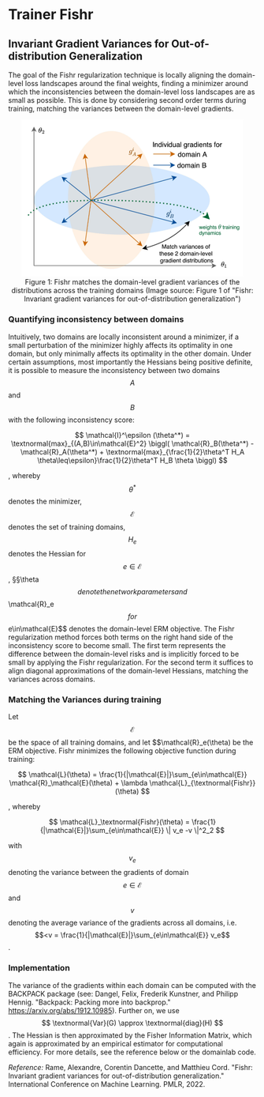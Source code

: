 # Trainer Fishr
## Invariant Gradient Variances for Out-of-distribution Generalization

The goal of the Fishr regularization technique is locally aligning the domain-level loss landscapes 
around the final weights, finding a minimizer around which the inconsistencies between
the domain-level loss landscapes are as small as possible.
This is done by considering second order terms during training, matching
the variances between the domain-level gradients.

<div style="align: center; text-align:center;">
 <img src="figs/fishr.png" style="width:450px;"/> 
 <div class="caption">Figure 1: Fishr matches the domain-level gradient variances of the
distributions across the training domains (Image source: Figure 1 of "Fishr:
Invariant gradient variances for out-of-distribution generalization") </div>
</div>



### Quantifying inconsistency between domains
Intuitively, two domains are locally inconsistent around a minimizer, if a small
perturbation of the minimizer highly affects its optimality in one domain, but only
minimally affects its optimality in the other domain. Under certain assumptions, most importantly 
the Hessians being positive definite, it is possible to measure the inconsistency between two domains
$$A$$ and $$B$$ with the following inconsistency score:

$$
\mathcal{I}^\epsilon (\theta^*) = \textnormal{max}_{(A,B)\in\mathcal{E}^2} \biggl( \mathcal{R}_B(\theta^*) -  \mathcal{R}_A(\theta^*) + \textnormal{max}_{\frac{1}{2}\theta^T H_A \theta\leq\epsilon}\frac{1}{2}\theta^T H_B \theta \biggl) 
$$

, whereby $$\theta^*$$ denotes the minimizer, $$\mathcal{E}$$ denotes the set of training domains,
$$H_e$$ denotes the Hessian for $$e\in\mathcal{E}$$, §§\theta$$ denote the network parameters
and $$\mathcal{R}_e$$ for $$e\in\mathcal{E}$$ denotes the domain-level ERM objective.
The Fishr regularization method forces both terms on the right hand side 
of the inconsistency score to become small. The first term represents the difference
between the domain-level risks and is implicitly forced to be small by applying
the Fishr regularization. For the second term it suffices to align diagonal approximations of the
domain-level Hessians, matching the variances across domains.




### Matching the Variances during training
Let $$\mathcal{E}$$ be the space of all training domains, and let $$\mathcal{R}_e(\theta) be the ERM
objective. Fishr minimizes the following objective function during training:

$$
\mathcal{L}(\theta) = \frac{1}{|\mathcal{E}|}\sum_{e\in\mathcal{E}} \mathcal{R}_\mathcal{E}(\theta) + \lambda \mathcal{L}_{\textnormal{Fishr}}(\theta)
$$

, whereby

$$
\mathcal{L}_\textnormal{Fishr}(\theta) = \frac{1}{|\mathcal{E}|}\sum_{e\in\mathcal{E}} \| v_e -v \|^2_2
$$

with $$v_e$$ denoting the variance between the gradients of domain $$e\in\mathcal{E}$$ and
$$v$$ denoting the average variance of the gradients across all domains, i.e.
$$<v = \frac{1}{|\mathcal{E}|}\sum_{e\in\mathcal{E}} v_e$$.





### Implementation
The variance of the gradients within each domain can be computed with the
BACKPACK package (see: Dangel, Felix, Frederik Kunstner, and Philipp Hennig.
"Backpack: Packing more into backprop." https://arxiv.org/abs/1912.10985). 
Further on, we use $$ \textnormal{Var}(G) \approx \textnormal{diag}(H) $$.
The Hessian is then approximated by the Fisher Information Matrix, which
again is approximated by an empirical estimator for computational efficiency.
For more details, see the reference below or the domainlab code.






_Reference:_
Rame, Alexandre, Corentin Dancette, and Matthieu Cord. "Fishr:
Invariant gradient variances for out-of-distribution generalization."
International Conference on Machine Learning. PMLR, 2022.
